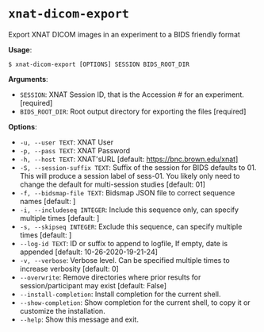 # `xnat-dicom-export`

Export XNAT DICOM images in an experiment to a BIDS friendly format

**Usage**:

```console
$ xnat-dicom-export [OPTIONS] SESSION BIDS_ROOT_DIR
```

**Arguments**:

* `SESSION`: XNAT Session ID, that is the Accession # for an experiment.  [required]
* `BIDS_ROOT_DIR`: Root output directory for exporting the files  [required]

**Options**:

* `-u, --user TEXT`: XNAT User
* `-p, --pass TEXT`: XNAT Password
* `-h, --host TEXT`: XNAT'sURL  [default: https://bnc.brown.edu/xnat]
* `-S, --session-suffix TEXT`: Suffix of the session for BIDS defaults to 01.         This will produce a session label of sess-01.         You likely only need to change the default for multi-session studies  [default: 01]
* `-f, --bidsmap-file TEXT`: Bidsmap JSON file to correct sequence names  [default: ]
* `-i, --includeseq INTEGER`: Include this sequence only, can specify multiple times  [default: ]
* `-s, --skipseq INTEGER`: Exclude this sequence, can specify multiple times  [default: ]
* `--log-id TEXT`: ID or suffix to append to logfile, If empty, date is appended  [default: 10-26-2020-19-21-24]
* `-v, --verbose`: Verbose level. Can be specified multiple times to increase verbosity  [default: 0]
* `--overwrite`: Remove directories where prior results for session/participant may exist  [default: False]
* `--install-completion`: Install completion for the current shell.
* `--show-completion`: Show completion for the current shell, to copy it or customize the installation.
* `--help`: Show this message and exit.
